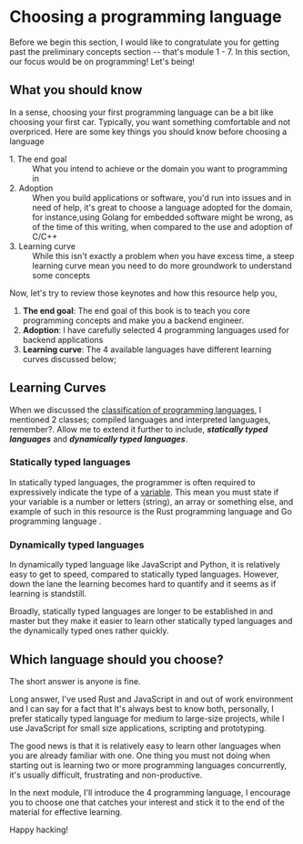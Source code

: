 # Choosing a programming language

Before we begin this section, I would like to congratulate you for getting past
the preliminary concepts section -- that's module 1 - 7. In this section, our
focus would be on programming! Let's being!

## What you should know

In a sense, choosing your first programming language can be a bit like choosing
your first car. Typically, you want something comfortable and not overpriced.
Here are some key things you should know before choosing a language

<dl>
<dt class="bold-strong"> 1. The end goal</dt>
<dd> What you intend to achieve or the domain you want to programming in </dd>

<dt class="bold-strong"> 2. Adoption</dt>
<dd> When you build applications or software, you'd run into issues and in need of help, it's great to choose a language adopted for the domain, for instance,using Golang for embedded software might be wrong, as of the time of this writing, when compared to the use and adoption of C/C++  </dd>

<dt class="bold-strong"> 3. Learning curve</dt>
<dd> While this isn't exactly a problem when you have excess time, a steep learning curve mean you need to do more groundwork to understand some concepts</dd>
</dl>

Now, let's try to review those keynotes and how this resource help you,

1. **The end goal**: The end goal of this book is to teach you core programming
   concepts and make you a backend engineer.
2. **Adoption**: I have carefully selected 4 programming languages used for
   backend applications
3. **Learning curve**: The 4 available languages have different learning curves
   discussed below;

## Learning Curves

When we discussed the
[classification of programming languages](../module_1/classification_of_programming_languages.md#classification-of-programming-language),
I mentioned 2 classes; compiled languages and interpreted languages, remember?.
Allow me to extend it further to include, _**statically typed languages**_ and
_**dynamically typed languages**_.

### Statically typed languages

In statically typed languages, the programmer is often required to expressively
indicate the type of a
[variable](../module_5/scripts/using-variables.html?highlight=variable#using-variable).
This mean you must state if your variable is a number or letters (string), an
array or something else, and example of such in this resource is the Rust
programming language and Go programming language .

### Dynamically typed languages

In dynamically typed language like JavaScript and Python, it is relatively easy
to get to speed, compared to statically typed languages. However, down the lane
the learning becomes hard to quantify and it seems as if learning is standstill.

Broadly, statically typed languages are longer to be established in and master
but they make it easier to learn other statically typed languages and the
dynamically typed ones rather quickly.

## Which language should you choose?

The short answer is anyone is fine.

Long answer, I've used Rust and JavaScript in and out of work environment and I
can say for a fact that It's always best to know both, personally, I prefer
statically typed language for medium to large-size projects, while I use
JavaScript for small size applications, scripting and prototyping.

The good news is that it is relatively easy to learn other languages when you
are already familiar with one. One thing you must not doing when starting out is
learning two or more programming languages concurrently, it's usually difficult,
frustrating and non-productive.

In the next module, I'll introduce the 4 programming language, I encourage you
to choose one that catches your interest and stick it to the end of the material
for effective learning.

Happy hacking!

